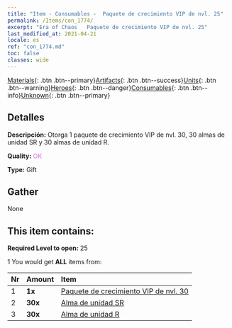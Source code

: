 ```yaml
---
title: "Item - Consumables -  Paquete de crecimiento VIP de nvl. 25"
permalink: /Items/con_1774/
excerpt: "Era of Chaos   Paquete de crecimiento VIP de nvl. 25"
last_modified_at: 2021-04-21
locale: es
ref: "con_1774.md"
toc: false
classes: wide
---
```

 [Materials](/es/Items/){: .btn .btn--primary}[Artifacts](/es/Items/Artifacts/){: .btn .btn--success}[Units](/es/Items/Units/){: .btn .btn--warning}[Heroes](/es/Items/Heroes/){: .btn .btn--danger}[Consumables](/es/Items/Consumables/){: .btn .btn--info}[Unknown](/es/Items/Unknown/){: .btn .btn--primary}

## Detalles
 **Descripción:** Otorga 1 paquete de crecimiento VIP de nvl. 30, 30 almas de unidad SR y 30 almas de unidad R.

 **Quality:** <span style="color: #DA70D6">OK</span>

 **Type:** Gift

## Gather

  None

## This item contains:

 **Required Level to open:** 25

 1 You would get **ALL** items  from:

  | Nr | Amount |     Item    |
  |:---|:-------|:------------|
  | 1 |  **1x** | [ Paquete de crecimiento VIP de nvl. 30](/es/Items/con_1775/) |  | 
  | 2 |  **30x** | [Alma de unidad SR](/es/Items/con_534/) |  | 
  | 3 |  **30x** | [Alma de unidad R](/es/Items/con_533/) |  | 
